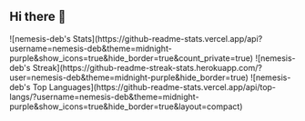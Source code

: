 ## Hi there 👋

<!--
**nemesis-deb/nemesis-deb** is a ✨ _special_ ✨ repository because its `README.md` (this file) appears on your GitHub profile.

Here are some ideas to get you started:

- 🔭 I’m currently working on ...
- 🌱 I’m currently learning ...
- 👯 I’m looking to collaborate on ...
- 🤔 I’m looking for help with ...
- 💬 Ask me about ...
- 📫 How to reach me: ...
- 😄 Pronouns: ...
- ⚡ Fun fact: ...
-->
<div align-center>
  ![nemesis-deb's Stats](https://github-readme-stats.vercel.app/api?username=nemesis-deb&theme=midnight-purple&show_icons=true&hide_border=true&count_private=true)
  ![nemesis-deb's Streak](https://github-readme-streak-stats.herokuapp.com/?user=nemesis-deb&theme=midnight-purple&hide_border=true)
  ![nemesis-deb's Top Languages](https://github-readme-stats.vercel.app/api/top-langs/?username=nemesis-deb&theme=midnight-purple&show_icons=true&hide_border=true&layout=compact)
</div
